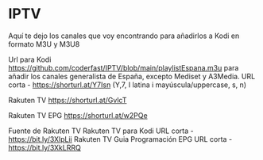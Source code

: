 # IPTV
Aquí te dejo los canales que voy encontrando para añadirlos a Kodi en formato M3U y M3U8

Url para Kodi https://github.com/coderfast/IPTV/blob/main/playlistEspana.m3u para añadir los canales generalista de España, excepto Mediset y A3Media.
URL corta - https://shorturl.at/Y7Isn (Y,7, I latina i mayúscula/uppercase, s, n)

Rakuten TV
https://shorturl.at/GvlcT

Rakuten TV EPG
https://shorturl.at/w2PQe

Fuente de Rakuten TV
Rakuten TV para Kodi
URL corta - https://bit.ly/3XlpLii
Rakuten TV Guia Programación EPG
URL corta - https://bit.ly/3XkLRRQ
